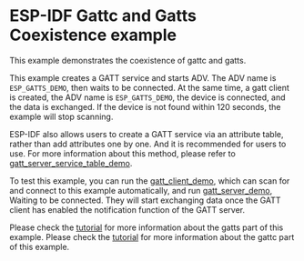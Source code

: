 ESP-IDF Gattc and Gatts Coexistence example
==============================================

This example demonstrates the coexistence of gattc and gatts.

This example creates a GATT service and starts ADV. The ADV name is `ESP_GATTS_DEMO`, then waits to be connected. At the same time, a gatt client is created, the ADV name is `ESP_GATTS_DEMO`, the device is connected, and the data is exchanged. If the device is not found within 120 seconds, the example will stop scanning.

ESP-IDF also allows users to create a GATT service via an attribute table, rather than add attributes one by one. And it is recommended for users to use. For more information about this method, please refer to [gatt_server_service_table_demo](../../ble/gatt_server_service_table).

To test this example, you can run the [gatt_client_demo](../../ble/gatt_client), which can scan for and connect to this example automatically, and run [gatt_server_demo](../../ble/gatt_server), Waiting to be connected. They will start exchanging data once the GATT client has enabled the notification function of the GATT server.

Please check the [tutorial](../../ble/gatt_server/tutorial/Gatt_Server_Example_Walkthrough.md) for more information about the gatts part of this example.
Please check the [tutorial](../../ble/gatt_client/tutorial/Gatt_Client_Example_Walkthrough.md) for more information about the gattc part of this example.

